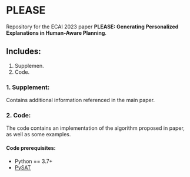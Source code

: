 # PLEASE

Repository for the ECAI 2023 paper **PLEASE: Generating Personalized Explanations in Human-Aware Planning**.

## Includes: 
1. Supplemen.
2. Code.

### 1. Supplement:
Contains additional information referenced in the main paper.
### 2. Code: 
The code contains an implementation of the algorithm proposed in paper, as well as some examples.

#### Code prerequisites:
- Python == 3.7+
- [PySAT](https://pysathq.github.io/)



